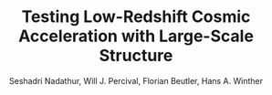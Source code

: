 ---
number: "33"
title: "Testing Low-Redshift Cosmic Acceleration with Large-Scale Structure"
arxiv_link: "https://arxiv.org/abs/2001.11044"
arxiv_id: "2001.11044"
author: "Seshadri Nadathur, Will J. Percival, Florian Beutler, Hans A. Winther"
reviewed: True
journal: "Phys. Rev. Lett., 124, 221301 (2020)"
doi: "10.1103/PhysRevLett.124.221301"
comment: "*Editors&apos; Suggestion in PRL*."
---